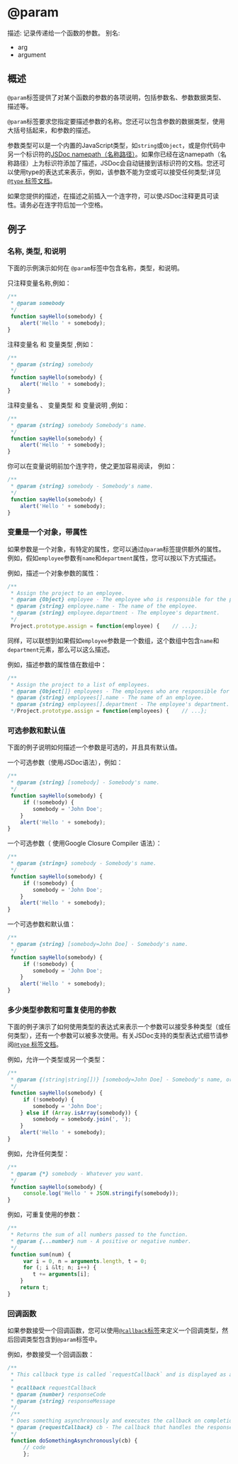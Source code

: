 # @param

描述: 记录传递给一个函数的参数。 别名:

- arg
- argument

## 概述

`@param`标签提供了对某个函数的参数的各项说明，包括参数名、参数数据类型、描述等。

`@param`标签要求您指定要描述参数的名称。您还可以包含参数的数据类型，使用大括号括起来，和参数的描述。

参数类型可以是一个内置的JavaScript类型，如`string`或`Object`，或是你代码中另一个标识符的[JSDoc namepath（名称路径）](https://www.html.cn/doc/jsdoc/about-namepaths.html)。如果你已经在这namepath（名称路径）上为标识符添加了描述，JSDoc会自动链接到该标识符的文档。您还可以使用type的表达式来表示，例如，该参数不能为空或可以接受任何类型;详见[`@type` 标签文档](https://www.html.cn/doc/jsdoc/tags-type.html)。

如果您提供的描述，在描述之前插入一个连字符，可以使JSDoc注释更具可读性。请务必在连字符后加一个空格。

## 例子

### 名称, 类型, 和说明

下面的示例演示如何在 `@param`标签中包含名称，类型，和说明。

只注释变量名称,例如：

```js
/**
 * @param somebody
 */
 function sayHello(somebody) {
    alert('Hello ' + somebody);
}
```

注释变量名 和 变量类型 ,例如：

```js
/**
 * @param {string} somebody
 */
 function sayHello(somebody) {
    alert('Hello ' + somebody);
}
```

注释变量名 、 变量类型 和 变量说明 ,例如：

```js
/**
 * @param {string} somebody Somebody's name.
 */
 function sayHello(somebody) {
    alert('Hello ' + somebody);
}
```

你可以在变量说明前加个连字符，使之更加容易阅读， 例如：

```js
/**
 * @param {string} somebody - Somebody's name.
 */
 function sayHello(somebody) {
    alert('Hello ' + somebody);
}
```

### 变量是一个对象，带属性

如果参数是一个对象，有特定的属性，您可以通过`@param`标签提供额外的属性。例如，假如`employee`参数有`name`和`department`属性，您可以按以下方式描述。

例如，描述一个对象参数的属性：

```js
/**
 * Assign the project to an employee.
 * @param {Object} employee - The employee who is responsible for the project.
 * @param {string} employee.name - The name of the employee.
 * @param {string} employee.department - The employee's department.
 */
 Project.prototype.assign = function(employee) {    // ...};
```

同样，可以联想到如果假如`employee`参数是一个数组，这个数组中包含`name`和`department`元素，那么可以这么描述。

例如，描述参数的属性值在数组中：

```js
/**
 * Assign the project to a list of employees.
 * @param {Object[]} employees - The employees who are responsible for the project.
 * @param {string} employees[].name - The name of an employee.
 * @param {string} employees[].department - The employee's department.
 */Project.prototype.assign = function(employees) {    // ...};
```

### 可选参数和默认值

下面的例子说明如何描述一个参数是可选的，并且具有默认值。

一个可选参数（使用JSDoc语法），例如：

```js
/**
 * @param {string} [somebody] - Somebody's name.
 */
 function sayHello(somebody) {
     if (!somebody) {
        somebody = 'John Doe';
    }
    alert('Hello ' + somebody);
}
```

一个可选参数（ 使用Google Closure Compiler 语法）：

```js
/**
 * @param {string=} somebody - Somebody's name.
 */
 function sayHello(somebody) {
     if (!somebody) {
        somebody = 'John Doe';
    }
    alert('Hello ' + somebody);
}
```

一个可选参数和默认值：

```js
/**
 * @param {string} [somebody=John Doe] - Somebody's name.
 */
 function sayHello(somebody) {
     if (!somebody) {
        somebody = 'John Doe';
    }
    alert('Hello ' + somebody);
}
```

### 多少类型参数和可重复使用的参数

下面的例子演示了如何使用类型的表达式来表示一个参数可以接受多种类型（或任何类型），还有一个参数可以被多次使用。有关JSDoc支持的类型表达式细节请参阅[`@type` 标签文档](https://www.html.cn/doc/jsdoc/tags-type.html)。

例如，允许一个类型或另一个类型：

```js
/**
 * @param {(string|string[])} [somebody=John Doe] - Somebody's name, or an array of names.
 */
 function sayHello(somebody) {
     if (!somebody) {
        somebody = 'John Doe';
    } else if (Array.isArray(somebody)) {
        somebody = somebody.join(', ');
    }
    alert('Hello ' + somebody);
}
```

例如，允许任何类型：

```js
/**
 * @param {*} somebody - Whatever you want.
 */
 function sayHello(somebody) {
     console.log('Hello ' + JSON.stringify(somebody));
}
```

例如，可重复使用的参数：

```js
/**
 * Returns the sum of all numbers passed to the function.
 * @param {...number} num - A positive or negative number.
 */
 function sum(num) {
     var i = 0, n = arguments.length, t = 0;    
     for (; i &lt; n; i++) {
        t += arguments[i];
    }    
    return t;
}
```

### 回调函数

如果参数接受一个回调函数，您可以使用[`@callback`标签](https://www.html.cn/doc/jsdoc/tags-callback.html)来定义一个回调类型，然后回调类型包含到`@param`标签中。

例如，参数接受一个回调函数：

```js
/**
 * This callback type is called `requestCallback` and is displayed as a global symbol.
 *
 * @callback requestCallback
 * @param {number} responseCode
 * @param {string} responseMessage
 */
 /**
 * Does something asynchronously and executes the callback on completion.
 * @param {requestCallback} cb - The callback that handles the response.
 */
 function doSomethingAsynchronously(cb) {
     // code
     };
```